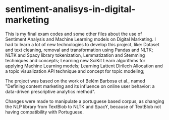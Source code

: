 # sentiment-analisys-in-digital-marketing
This is my final exam codes and some other files about the use of Sentiment Analysis and Machine Learning models on Digital Marketing.
I had to learn a lot of new technologies to develop this project, like: 
  Dataset and text cleaning, removal and transformation using Pandas and NLTK;
  NLTK and Spacy library tokenization, Lemmatization and Stemming techniques and concepts;
  Learning new SciKit Learn algorithms for applying Machine Learning models;
  Learning Lattent Dirilech Allocation and a topic visualization API technique and concept for topic modeling;

The project was based on the work of Belém Barbosa et al., named "Defining content marketing and its influence on online user behavior: a data-driven prescriptive analytics method".

Changes were made to manipulate a portuguese based corpus, as changing the NLP library from TextBlob to NLTK and SpacY, because of TextBlob not having compatibility with Portuguese.
